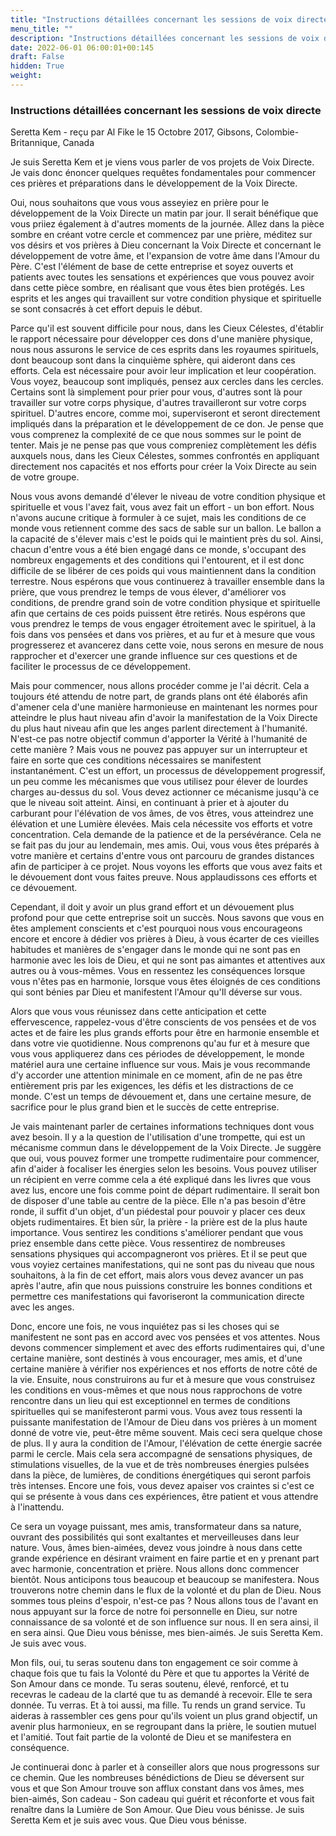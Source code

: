```yaml
---
title: "Instructions détaillées concernant les sessions de voix directe"
menu_title: ""
description: "Instructions détaillées concernant les sessions de voix directe"
date: 2022-06-01 06:00:01+00:145
draft: False
hidden: True
weight:
---
```

### Instructions détaillées concernant les sessions de voix directe

Seretta Kem - reçu par Al Fike le 15 Octobre 2017, Gibsons, Colombie-Britannique, Canada

Je suis Seretta Kem et je viens vous parler de vos projets de Voix Directe. Je vais donc énoncer quelques requêtes fondamentales pour commencer ces prières et préparations dans le développement de la Voix Directe.

Oui, nous souhaitons que vous vous asseyiez en prière pour le développement de la Voix Directe un matin par jour. Il serait bénéfique que vous priiez également à d'autres moments de la journée. Allez dans la pièce sombre en créant votre cercle et commencez par une prière, méditez sur vos désirs et vos prières à Dieu concernant la Voix Directe et concernant le développement de votre âme, et l'expansion de votre âme dans l'Amour du Père. C'est l'élément de base de cette entreprise et soyez ouverts et patients avec toutes les sensations et expériences que vous pouvez avoir dans cette pièce sombre, en réalisant que vous êtes bien protégés. Les esprits et les anges qui travaillent sur votre condition physique et spirituelle se sont consacrés à cet effort depuis le début.

Parce qu'il est souvent difficile pour nous, dans les Cieux Célestes, d'établir le rapport nécessaire pour développer ces dons d'une manière physique, nous nous assurons le service de ces esprits dans les royaumes spirituels, dont beaucoup sont dans la cinquième sphère, qui aideront dans ces efforts. Cela est nécessaire pour avoir leur implication et leur coopération. Vous voyez, beaucoup sont impliqués, pensez aux cercles dans les cercles. Certains sont là simplement pour prier pour vous, d'autres sont là pour travailler sur votre corps physique, d'autres travailleront sur votre corps spirituel. D'autres encore, comme moi, superviseront et seront directement impliqués dans la préparation et le développement de ce don. Je pense que vous comprenez la complexité de ce que nous sommes sur le point de tenter. Mais je ne pense pas que vous compreniez complètement les défis auxquels nous, dans les Cieux Célestes, sommes confrontés en appliquant directement nos capacités et nos efforts pour créer la Voix Directe au sein de votre groupe.

Nous vous avons demandé d'élever le niveau de votre condition physique et spirituelle et vous l'avez fait, vous avez fait un effort - un bon effort. Nous n'avons aucune critique à formuler à ce sujet, mais les conditions de ce monde vous retiennent comme des sacs de sable sur un ballon. Le ballon a la capacité de s'élever mais c'est le poids qui le maintient près du sol. Ainsi, chacun d'entre vous a été bien engagé dans ce monde, s'occupant des nombreux engagements et des conditions qui l'entourent, et il est donc difficile de se libérer de ces poids qui vous maintiennent dans la condition terrestre. Nous espérons que vous continuerez à travailler ensemble dans la prière, que vous prendrez le temps de vous élever, d'améliorer vos conditions, de prendre grand soin de votre condition physique et spirituelle afin que certains de ces poids puissent être retirés. Nous espérons que vous prendrez le temps de vous engager étroitement avec le spirituel, à la fois dans vos pensées et dans vos prières, et au fur et à mesure que vous progresserez et avancerez dans cette voie, nous serons en mesure de nous rapprocher et d'exercer une grande influence sur ces questions et de faciliter le processus de ce développement.

Mais pour commencer, nous allons procéder comme je l'ai décrit. Cela a toujours été attendu de notre part, de grands plans ont été élaborés afin d'amener cela d'une manière harmonieuse en maintenant les normes pour atteindre le plus haut niveau afin d'avoir la manifestation de la Voix Directe du plus haut niveau afin que les anges parlent directement à l'humanité. N'est-ce pas notre objectif commun d'apporter la Vérité à l'humanité de cette manière ? Mais vous ne pouvez pas appuyer sur un interrupteur et faire en sorte que ces conditions nécessaires se manifestent instantanément. C'est un effort, un processus de développement progressif, un peu comme les mécanismes que vous utilisez pour élever de lourdes charges au-dessus du sol. Vous devez actionner ce mécanisme jusqu'à ce que le niveau soit atteint. Ainsi, en continuant à prier et à ajouter du carburant pour l'élévation de vos âmes, de vos êtres, vous atteindrez une élévation et une Lumière élevées. Mais cela nécessite vos efforts et votre concentration. Cela demande de la patience et de la persévérance. Cela ne se fait pas du jour au lendemain, mes amis. Oui, vous vous êtes préparés à votre manière et certains d'entre vous ont parcouru de grandes distances afin de participer à ce projet. Nous voyons les efforts que vous avez faits et le dévouement dont vous faites preuve. Nous applaudissons ces efforts et ce dévouement.

Cependant, il doit y avoir un plus grand effort et un dévouement plus profond pour que cette entreprise soit un succès. Nous savons que vous en êtes amplement conscients et c'est pourquoi nous vous encourageons encore et encore à dédier vos prières à Dieu, à vous écarter de ces vieilles habitudes et manières de s'engager dans le monde qui ne sont pas en harmonie avec les lois de Dieu, et qui ne sont pas aimantes et attentives aux autres ou à vous-mêmes. Vous en ressentez les conséquences lorsque vous n'êtes pas en harmonie, lorsque vous êtes éloignés de ces conditions qui sont bénies par Dieu et manifestent l'Amour qu'Il déverse sur vous.

Alors que vous vous réunissez dans cette anticipation et cette effervescence, rappelez-vous d'être conscients de vos pensées et de vos actes et de faire les plus grands efforts pour être en harmonie ensemble et dans votre vie quotidienne. Nous comprenons qu'au fur et à mesure que vous vous appliquerez dans ces périodes de développement, le monde matériel aura une certaine influence sur vous. Mais je vous recommande d'y accorder une attention minimale en ce moment, afin de ne pas être entièrement pris par les exigences, les défis et les distractions de ce monde. C'est un temps de dévouement et, dans une certaine mesure, de sacrifice pour le plus grand bien et le succès de cette entreprise.

Je vais maintenant parler de certaines informations techniques dont vous avez besoin. Il y a la question de l'utilisation d'une trompette, qui est un mécanisme commun dans le développement de la Voix Directe. Je suggère que oui, vous pouvez former une trompette rudimentaire pour commencer, afin d'aider à focaliser les énergies selon les besoins. Vous pouvez utiliser un récipient en verre comme cela a été expliqué dans les livres que vous avez lus, encore une fois comme point de départ rudimentaire. Il serait bon de disposer d'une table au centre de la pièce. Elle n'a pas besoin d'être ronde, il suffit d'un objet, d'un piédestal pour pouvoir y placer ces deux objets rudimentaires. Et bien sûr, la prière - la prière est de la plus haute importance. Vous sentirez les conditions s'améliorer pendant que vous priez ensemble dans cette pièce. Vous ressentirez de nombreuses sensations physiques qui accompagneront vos prières. Et il se peut que vous voyiez certaines manifestations, qui ne sont pas du niveau que nous souhaitons, à la fin de cet effort, mais alors vous devez avancer un pas après l'autre, afin que nous puissions construire les bonnes conditions et permettre ces manifestations qui favoriseront la communication directe avec les anges.

Donc, encore une fois, ne vous inquiétez pas si les choses qui se manifestent ne sont pas en accord avec vos pensées et vos attentes. Nous devons commencer simplement et avec des efforts rudimentaires qui, d'une certaine manière, sont destinés à vous encourager, mes amis, et d'une certaine manière à vérifier nos expériences et nos efforts de notre côté de la vie. Ensuite, nous construirons au fur et à mesure que vous construisez les conditions en vous-mêmes et que nous nous rapprochons de votre rencontre dans un lieu qui est exceptionnel en termes de conditions spirituelles qui se manifesteront parmi vous. Vous avez tous ressenti la puissante manifestation de l'Amour de Dieu dans vos prières à un moment donné de votre vie, peut-être même souvent. Mais ceci sera quelque chose de plus. Il y aura la condition de l'Amour, l'élévation de cette énergie sacrée parmi le cercle. Mais cela sera accompagné de sensations physiques, de stimulations visuelles, de la vue et de très nombreuses énergies pulsées dans la pièce, de lumières, de conditions énergétiques qui seront parfois très intenses. Encore une fois, vous devez apaiser vos craintes si c'est ce qui se présente à vous dans ces expériences, être patient et vous attendre à l'inattendu.

Ce sera un voyage puissant, mes amis, transformateur dans sa nature, ouvrant des possibilités qui sont exaltantes et merveilleuses dans leur nature. Vous, âmes bien-aimées, devez vous joindre à nous dans cette grande expérience en désirant vraiment en faire partie et en y prenant part avec harmonie, concentration et prière. Nous allons donc commencer bientôt. Nous anticipons tous beaucoup et beaucoup se manifestera. Nous trouverons notre chemin dans le flux de la volonté et du plan de Dieu. Nous sommes tous pleins d'espoir, n'est-ce pas ? Nous allons tous de l'avant en nous appuyant sur la force de notre foi personnelle en Dieu, sur notre connaissance de sa volonté et de son influence sur nous. Il en sera ainsi, il en sera ainsi. Que Dieu vous bénisse, mes bien-aimés. Je suis Seretta Kem. Je suis avec vous.

Mon fils, oui, tu seras soutenu dans ton engagement ce soir comme à chaque fois que tu fais la Volonté du Père et que tu apportes la Vérité de Son Amour dans ce monde. Tu seras soutenu, élevé, renforcé, et tu recevras le cadeau de la clarté que tu as demandé à recevoir. Elle te sera donnée. Tu verras. Et à toi aussi, ma fille. Tu rends un grand service. Tu aideras à rassembler ces gens pour qu'ils voient un plus grand objectif, un avenir plus harmonieux, en se regroupant dans la prière, le soutien mutuel et l'amitié. Tout fait partie de la volonté de Dieu et se manifestera en conséquence.

Je continuerai donc à parler et à conseiller alors que nous progressons sur ce chemin. Que les nombreuses bénédictions de Dieu se déversent sur vous et que Son Amour trouve son afflux constant dans vos âmes, mes bien-aimés, Son cadeau - Son cadeau qui guérit et réconforte et vous fait renaître dans la Lumière de Son Amour. Que Dieu vous bénisse. Je suis Seretta Kem et je suis avec vous. Que Dieu vous bénisse.
